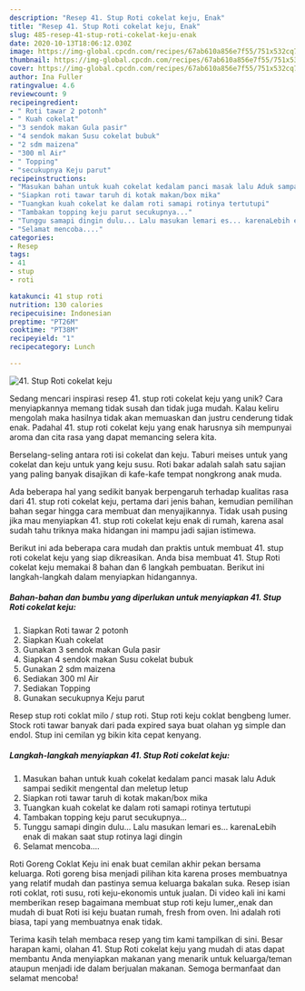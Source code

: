 ```yaml
---
description: "Resep 41. Stup Roti cokelat keju, Enak"
title: "Resep 41. Stup Roti cokelat keju, Enak"
slug: 485-resep-41-stup-roti-cokelat-keju-enak
date: 2020-10-13T18:06:12.030Z
image: https://img-global.cpcdn.com/recipes/67ab610a856e7f55/751x532cq70/41-stup-roti-cokelat-keju-foto-resep-utama.jpg
thumbnail: https://img-global.cpcdn.com/recipes/67ab610a856e7f55/751x532cq70/41-stup-roti-cokelat-keju-foto-resep-utama.jpg
cover: https://img-global.cpcdn.com/recipes/67ab610a856e7f55/751x532cq70/41-stup-roti-cokelat-keju-foto-resep-utama.jpg
author: Ina Fuller
ratingvalue: 4.6
reviewcount: 9
recipeingredient:
- " Roti tawar 2 potonh"
- " Kuah cokelat"
- "3 sendok makan Gula pasir"
- "4 sendok makan Susu cokelat bubuk"
- "2 sdm maizena"
- "300 ml Air"
- " Topping"
- "secukupnya Keju parut"
recipeinstructions:
- "Masukan bahan untuk kuah cokelat kedalam panci masak lalu Aduk sampai sedikit mengental dan meletup letup"
- "Siapkan roti tawar taruh di kotak makan/box mika"
- "Tuangkan kuah cokelat ke dalam roti samapi rotinya tertutupi"
- "Tambakan topping keju parut secukupnya..."
- "Tunggu samapi dingin dulu... Lalu masukan lemari es... karenaLebih enak di makan saat stup rotinya lagi dingin"
- "Selamat mencoba...."
categories:
- Resep
tags:
- 41
- stup
- roti

katakunci: 41 stup roti 
nutrition: 130 calories
recipecuisine: Indonesian
preptime: "PT26M"
cooktime: "PT38M"
recipeyield: "1"
recipecategory: Lunch

---
```



![41. Stup Roti cokelat keju](https://img-global.cpcdn.com/recipes/67ab610a856e7f55/751x532cq70/41-stup-roti-cokelat-keju-foto-resep-utama.jpg)

Sedang mencari inspirasi resep 41. stup roti cokelat keju yang unik? Cara menyiapkannya memang tidak susah dan tidak juga mudah. Kalau keliru mengolah maka hasilnya tidak akan memuaskan dan justru cenderung tidak enak. Padahal 41. stup roti cokelat keju yang enak harusnya sih mempunyai aroma dan cita rasa yang dapat memancing selera kita.

Berselang-seling antara roti isi cokelat dan keju. Taburi meises untuk yang cokelat dan keju untuk yang keju susu. Roti bakar adalah salah satu sajian yang paling banyak disajikan di kafe-kafe tempat nongkrong anak muda.

Ada beberapa hal yang sedikit banyak berpengaruh terhadap kualitas rasa dari 41. stup roti cokelat keju, pertama dari jenis bahan, kemudian pemilihan bahan segar hingga cara membuat dan menyajikannya. Tidak usah pusing jika mau menyiapkan 41. stup roti cokelat keju enak di rumah, karena asal sudah tahu triknya maka hidangan ini mampu jadi sajian istimewa.


Berikut ini ada beberapa cara mudah dan praktis untuk membuat 41. stup roti cokelat keju yang siap dikreasikan. Anda bisa membuat 41. Stup Roti cokelat keju memakai 8 bahan dan 6 langkah pembuatan. Berikut ini langkah-langkah dalam menyiapkan hidangannya.

<!--inarticleads1-->

##### Bahan-bahan dan bumbu yang diperlukan untuk menyiapkan 41. Stup Roti cokelat keju:

1. Siapkan  Roti tawar 2 potonh
1. Siapkan  Kuah cokelat
1. Gunakan 3 sendok makan Gula pasir
1. Siapkan 4 sendok makan Susu cokelat bubuk
1. Gunakan 2 sdm maizena
1. Sediakan 300 ml Air
1. Sediakan  Topping
1. Gunakan secukupnya Keju parut


Resep stup roti coklat milo / stup roti. Stup roti keju coklat bengbeng lumer. Stock roti tawar banyak dari pada expired saya buat olahan yg simple dan endol. Stup ini cemilan yg bikin kita cepat kenyang. 

<!--inarticleads2-->

##### Langkah-langkah menyiapkan 41. Stup Roti cokelat keju:

1. Masukan bahan untuk kuah cokelat kedalam panci masak lalu Aduk sampai sedikit mengental dan meletup letup
1. Siapkan roti tawar taruh di kotak makan/box mika
1. Tuangkan kuah cokelat ke dalam roti samapi rotinya tertutupi
1. Tambakan topping keju parut secukupnya...
1. Tunggu samapi dingin dulu... Lalu masukan lemari es... karenaLebih enak di makan saat stup rotinya lagi dingin
1. Selamat mencoba....


Roti Goreng Coklat Keju ini enak buat cemilan akhir pekan bersama keluarga. Roti goreng bisa menjadi pilihan kita karena proses membuatnya yang relatif mudah dan pastinya semua keluarga bakalan suka. Resep isian roti coklat, roti susu, roti keju-ekonomis untuk jualan. Di video kali ini kami memberikan resep bagaimana membuat stup roti keju lumer,,enak dan mudah di buat Roti isi keju buatan rumah, fresh from oven. Ini adalah roti biasa, tapi yang membuatnya enak tidak. 

Terima kasih telah membaca resep yang tim kami tampilkan di sini. Besar harapan kami, olahan 41. Stup Roti cokelat keju yang mudah di atas dapat membantu Anda menyiapkan makanan yang menarik untuk keluarga/teman ataupun menjadi ide dalam berjualan makanan. Semoga bermanfaat dan selamat mencoba!
